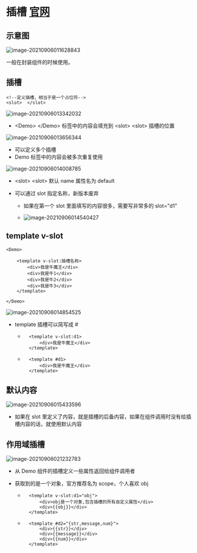 # 插槽 [官网](https://cn.vuejs.org/v2/guide/components-slots.html)

## 示意图

![image-20210906011628843](https://attach.blog.wen7.online/20210906011628.png)

一般在封装组件的时候使用。



## 插槽

```vue
<!--定义插槽，相当于是一个占位符-->
<slot>	</slot>
```

![image-20210906013342032](https://attach.blog.wen7.online/20210906013342.png)

- \<Demo> \</Demo> 标签中的内容会填充到  \<slot>  \<slot> 插槽的位置



![image-20210906013656344](https://attach.blog.wen7.online/20210906013656.png)

- 可以定义多个插槽
- Demo 标签中的内容会被多次重复使用



![image-20210906014008785](https://attach.blog.wen7.online/20210906014008.png)

-  \<slot>  \<slot> 默认 name 属性名为 default

- 可以通过 slot 指定名称，新版本废弃

	- 如果在第一个 slot 里面填写的内容很多，需要写非常多的 slot="d1"

	- ![image-20210906014540427](https://attach.blog.wen7.online/20210906014555.png)

		



## template v-slot

```vue
<Demo>

    <template v-slot:插槽名称>
        <div>我是牛魔王</div>
        <div>我是牛1</div>
        <div>我是牛2</div>
        <div>我是牛3</div>
    </template>

</Demo>
```

![image-20210906014854525](https://attach.blog.wen7.online/20210906014854.png)

- template 插槽可以简写成 #

	- ```vue
		<template v-slot:d1>
			<div>我是牛魔王</div>
		</template>
		```

	- ```vue
		<template #d1>
			<div>我是牛魔王</div>
		</template>
		```



## 默认内容

![image-20210906015433596](https://attach.blog.wen7.online/20210906015433.png)

- 如果在 slot 里定义了内容，就是插槽的后备内容，如果在组件调用时没有给插槽内容的话，就使用默认内容



## 作用域插槽

![image-20210906021232783](https://attach.blog.wen7.online/20210906021232.png)

- 从 Demo 组件的插槽定义一些属性返回给组件调用者

- 获取到的是一个对象，官方推荐名为 scope，个人喜欢 obj

	- ```vue
		<template v-slot:d1="obj">
		    <div>obj是一个对象,包含插槽的所有自定义属性</div>
		    <div>{{obj}}</div>
		</template>
		```

	- ```vue
		<template #d2="{str,message,num}">
		    <div>{{str}}</div>
		    <div>{{message}}</div>
		    <div>{{num}}</div>
		</template>
		```

		













































